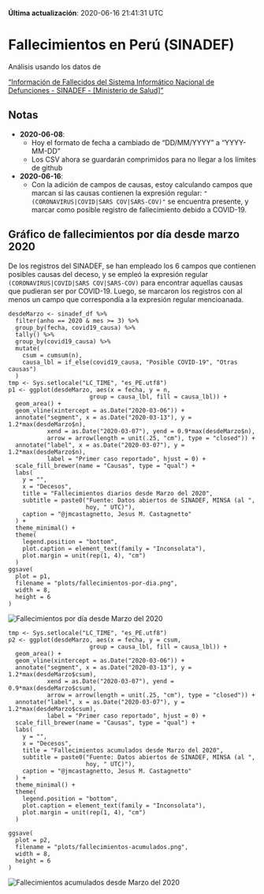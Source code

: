 **Última actualización**: 2020-06-16 21:41:31 UTC

Fallecimientos en Perú (SINADEF)
================================

Análisis usando los datos de

[“Información de Fallecidos del Sistema Informático Nacional de
Defunciones - SINADEF - \[Ministerio de
Salud\]”](https://www.datosabiertos.gob.pe/dataset/informaci%C3%B3n-de-fallecidos-del-sistema-inform%C3%A1tico-nacional-de-defunciones-sinadef-ministerio)

Notas
-----

-   **2020-06-08**:
    -   Hoy el formato de fecha a cambiado de “DD/MM/YYYY” a
        “YYYY-MM-DD”
    -   Los CSV ahora se guardarán comprimidos para no llegar a los
        límites de github
-   **2020-06-16**:
    -   Con la adición de campos de causas, estoy calculando campos que
        marcan si las causas contienen la expresión regular:
        `"(CORONAVIRUS|COVID|SARS COV|SARS-COV)"` se encuentra presente,
        y marcar como posible registro de fallecimiento debido a
        COVID-19.

Gráfico de fallecimientos por día desde marzo 2020
--------------------------------------------------

De los registros del SINADEF, se han empleado los 6 campos que contienen
posibles causas del deceso, y se empleó la expresión regular
`(CORONAVIRUS|COVID|SARS COV|SARS-COV)` para encontrar aquellas causas
que pudieran ser por COVID-19. Luego, se marcaron los registros con al
menos un campo que correspondía a la expresión regular mencioanada.

    desdeMarzo <- sinadef_df %>% 
      filter(anho == 2020 & mes >= 3) %>% 
      group_by(fecha, covid19_causa) %>% 
      tally() %>% 
      group_by(covid19_causa) %>% 
      mutate(
        csum = cumsum(n),
        causa_lbl = if_else(covid19_causa, "Posible COVID-19", "Otras causas")
      )
    tmp <- Sys.setlocale("LC_TIME", "es_PE.utf8")
    p1 <- ggplot(desdeMarzo, aes(x = fecha, y = n, 
                           group = causa_lbl, fill = causa_lbl)) +
      geom_area() +
      geom_vline(xintercept = as.Date("2020-03-06")) +
      annotate("segment", x = as.Date("2020-03-13"), y = 1.2*max(desdeMarzo$n),
               xend = as.Date("2020-03-07"), yend = 0.9*max(desdeMarzo$n),
               arrow = arrow(length = unit(.25, "cm"), type = "closed")) +
      annotate("label", x = as.Date("2020-03-07"), y = 1.2*max(desdeMarzo$n),
               label = "Primer caso reportado", hjust = 0) +
      scale_fill_brewer(name = "Causas", type = "qual") +
      labs(
        y = "",
        x = "Decesos",
        title = "Fallecimientos diarios desde Marzo del 2020",
        subtitle = paste0("Fuente: Datos abiertos de SINADEF, MINSA (al ",
                          hoy, " UTC)"),
        caption = "@jmcastagnetto, Jesus M. Castagnetto"
      ) +
      theme_minimal() +
      theme(
        legend.position = "bottom",
        plot.caption = element_text(family = "Inconsolata"),
        plot.margin = unit(rep(1, 4), "cm")
      )
    ggsave(
      plot = p1,
      filename = "plots/fallecimientos-por-dia.png",
      width = 8,
      height = 6
    )

![Fallecimientos por día desde Marzo del
2020](plots/fallecimientos-por-dia.png)

    tmp <- Sys.setlocale("LC_TIME", "es_PE.utf8")
    p2 <- ggplot(desdeMarzo, aes(x = fecha, y = csum, 
                           group = causa_lbl, fill = causa_lbl)) +
      geom_area() +
      geom_vline(xintercept = as.Date("2020-03-06")) +
      annotate("segment", x = as.Date("2020-03-13"), y = 1.2*max(desdeMarzo$csum),
               xend = as.Date("2020-03-07"), yend = 0.9*max(desdeMarzo$csum),
               arrow = arrow(length = unit(.25, "cm"), type = "closed")) +
      annotate("label", x = as.Date("2020-03-07"), y = 1.2*max(desdeMarzo$csum),
               label = "Primer caso reportado", hjust = 0) +
      scale_fill_brewer(name = "Causas", type = "qual") +
      labs(
        y = "",
        x = "Decesos",
        title = "Fallecimientos acumulados desde Marzo del 2020",
        subtitle = paste0("Fuente: Datos abiertos de SINADEF, MINSA (al ",
                          hoy, " UTC)"),
        caption = "@jmcastagnetto, Jesus M. Castagnetto"
      ) +
      theme_minimal() +
      theme(
        legend.position = "bottom",
        plot.caption = element_text(family = "Inconsolata"),
        plot.margin = unit(rep(1, 4), "cm")
      )

    ggsave(
      plot = p2,
      filename = "plots/fallecimientos-acumulados.png",
      width = 8,
      height = 6
    )

![Fallecimientos acumulados desde Marzo del
2020](plots/fallecimientos-acumulados.png)
